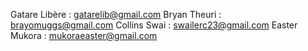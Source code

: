 Gatare Libère : gatarelib@gmail.com
Bryan Theuri : brayomuggs@gmail.com
Collins Swai : swailerc23@gmail.com
Easter Mukora : mukoraeaster@gmail.com
